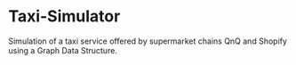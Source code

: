 # Taxi-Simulator
Simulation of a taxi service offered by supermarket chains QnQ and Shopify using a Graph Data Structure.
